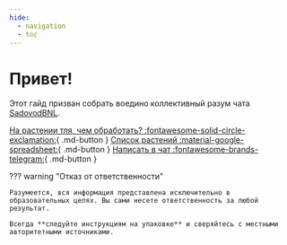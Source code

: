 ```yaml
---
hide:
  - navigation
  - toc
---
```


# Привет!

Этот гайд призван собрать воедино коллективный разум чата [SadovodBNL](https://t.me/gardening_benelux).

[На растении тля, чем обработать? :fontawesome-solid-circle-exclamation:](/plant-care/pest-control/insects#примеры-конкретных-средств){ .md-button }
[Список растений :material-google-spreadsheet:](https://docs.google.com/spreadsheets/d/1Kb5VpLNyeKjFGBcfFL9tN5z-cKTSS4mMP1GA9QjMOzY/edit?usp=sharing){ .md-button }
[Написать в чат :fontawesome-brands-telegram:](https://t.me/gardening_benelux){ .md-button }

??? warning "Отказ от ответственности"

    Разумеется, вся информация представлена исключительно в образовательных целях. Вы сами несете ответственность за любой результат.
    
    Всегда **следуйте инструкциям на упаковке** и сверяйтесь с местными авторитетными источниками.
